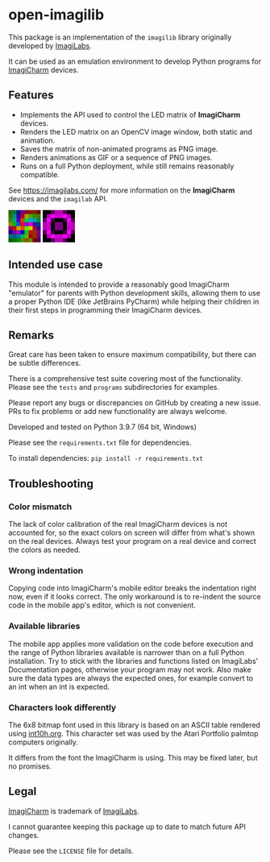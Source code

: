 # open-imagilib

This package is an implementation of the `imagilib` library originally developed by [ImagiLabs](https://imagilabs.com/).

It can be used as an emulation environment to develop Python programs for [ImagiCharm](https://imagilabs.com/products/imagicharm) devices.

## Features 
- Implements the API used to control the LED matrix of **ImagiCharm** devices.
- Renders the LED matrix on an OpenCV image window, both static and animation.
- Saves the matrix of non-animated programs as PNG image.
- Renders animations as GIF or a sequence of PNG images.
- Runs on a full Python deployment, while still remains reasonably compatible.

See https://imagilabs.com/ for more information on the **ImagiCharm** devices and the `imagilab` API.

![HSV Spiral](/programs/hsv_spiral.gif)
![HSV Spiral](/programs/tunnel_vision.gif)

## Intended use case

This module is intended to provide a reasonably good ImagiCharm "emulator" for parents with 
Python development skills, allowing them to use a proper Python IDE (like JetBrains PyCharm) 
while helping their children in their first steps in programming their ImagiCharm devices.

## Remarks
 
Great care has been taken to ensure maximum compatibility, but there can be subtle differences.

There is a comprehensive test suite covering most of the functionality. Please see the `tests` and `programs` subdirectories for examples. 

Please report any bugs or discrepancies on GitHub by creating a new issue. PRs to fix problems or add new functionality are always welcome.

Developed and tested on Python 3.9.7 (64 bit, Windows)

Please see the `requirements.txt` file for dependencies. 

To install dependencies: `pip install -r requirements.txt`

## Troubleshooting

### Color mismatch

The lack of color calibration of the real ImagiCharm devices is not accounted for, 
so the exact colors on screen will differ from what's shown on the real devices.
Always test your program on a real device and correct the colors as needed.

### Wrong indentation

Copying code into ImagiCharm's mobile editor breaks the indentation right now, even if it looks correct. 
The only workaround is to re-indent the source code in the mobile app's editor, which is not convenient.

### Available libraries

The mobile app applies more validation on the code before execution and the range of Python libraries
available is narrower than on a full Python installation. Try to stick with the libraries and functions
listed on ImagiLabs' Documentation pages, otherwise your program may not work. Also make sure the data
types are always the expected ones, for example convert to an int when an int is expected.

### Characters look differently

The 6x8 bitmap font used in this library is based on an ASCII table rendered using 
[int10h.org](https://int10h.org/oldschool-pc-fonts/fontlist/font?portfolio_6x8).
This character set was used by the Atari Portfolio palmtop computers originally.

It differs from the font the ImagiCharm is using. This may be fixed later, but no promises.

## Legal

[ImagiCharm](https://imagilabs.com/products/imagicharm) is trademark of [ImagiLabs](https://imagilabs.com/).

I cannot guarantee keeping this package up to date to match future API changes.

Please see the `LICENSE` file for details.
